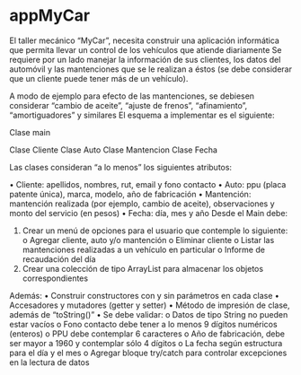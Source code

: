 # appMyCar

El taller mecánico “MyCar”, necesita construir una aplicación informática 
que permita llevar un control de los vehículos que atiende diariamente 
Se requiere por un lado manejar la información de sus clientes, los datos 
del automóvil y las mantenciones que se le realizan a éstos (se debe considerar 
que un cliente puede tener más de un vehículo).

A modo de ejemplo para efecto de las mantenciones, se debiesen considerar 
“cambio de aceite”, “ajuste de frenos”, “afinamiento”, “amortiguadores” y similares
El esquema a implementar es el siguiente:

Clase main

Clase Cliente
Clase Auto
Clase Mantencion
Clase Fecha 


Las clases consideran “a lo menos” los siguientes atributos:

•	Cliente: apellidos, nombres, rut, email y fono contacto
•	Auto: ppu (placa patente única), marca, modelo, año de fabricación 
•	Mantención: mantención realizada (por ejemplo, cambio de aceite), observaciones y monto del servicio (en pesos)
•	Fecha: día, mes y año
Desde el Main debe:

1.	Crear un menú de opciones para el usuario que contemple lo siguiente: 
o	Agregar cliente, auto y/o mantención
o	Eliminar cliente
o	Listar las mantenciones realizadas a un vehículo en particular 
o	Informe de recaudación del día
2.	Crear una colección de tipo ArrayList para almacenar los objetos correspondientes

Además:
•	Construir constructores con y sin parámetros en cada clase
•	Accesadores y mutadores (getter y setter)
•	Método de impresión de clase, además de “toString()”
•	Se debe validar:
o	Datos de tipo String no pueden estar vacíos
o	Fono contacto debe tener a lo menos 9 dígitos numéricos (enteros)
o	PPU debe contemplar 6 caracteres
o	Año de fabricación, debe ser mayor a 1960 y contemplar sólo 4 dígitos
o	La fecha según estructura para el día y el mes
o	Agregar bloque try/catch para controlar excepciones en la lectura de datos




 
 
